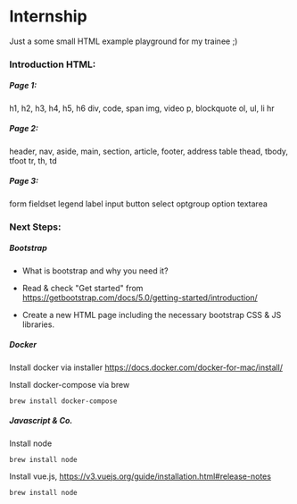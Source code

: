 # Internship

Just a some small HTML example playground for my trainee ;)

### Introduction HTML:

##### Page 1:
h1, h2, h3, h4, h5, h6
div, code, span
img, video
p, blockquote
ol, ul, li
hr

##### Page 2:
header, nav, aside, main, section, article, footer, 
address
table
thead, tbody, tfoot
tr, th, td

##### Page 3:
form
fieldset
legend
label
input
button
select
optgroup
option
textarea

### Next Steps:

##### Bootstrap

- What is bootstrap and why you need it?
- Read & check "Get started" from 
https://getbootstrap.com/docs/5.0/getting-started/introduction/

- Create a new HTML page including the necessary bootstrap CSS & JS libraries.

##### Docker

Install docker via installer
https://docs.docker.com/docker-for-mac/install/

Install docker-compose via brew
```
brew install docker-compose
```

##### Javascript & Co.

Install node
```
brew install node
```

Install vue.js, https://v3.vuejs.org/guide/installation.html#release-notes
```
brew install node
```
